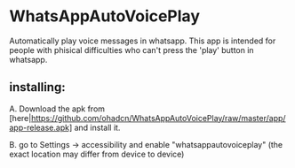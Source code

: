 # WhatsAppAutoVoicePlay

Automatically play voice messages in whatsapp.
This app is intended for people with phisical difficulties who can't press the 'play' button in whatsapp.

## installing:

A. Download the apk from [here|https://github.com/ohadcn/WhatsAppAutoVoicePlay/raw/master/app/app-release.apk] and install it.

B. go to Settings -> accessibility and enable "whatsappautovoiceplay" (the exact location may differ from device to device)
